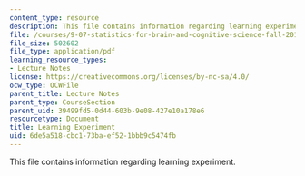 ```yaml
---
content_type: resource
description: This file contains information regarding learning experiment.
file: /courses/9-07-statistics-for-brain-and-cognitive-science-fall-2016/6de5a518cbc173baef521bbb9c5474fb_MIT9_07F16_lec4_Learning.pdf
file_size: 502602
file_type: application/pdf
learning_resource_types:
- Lecture Notes
license: https://creativecommons.org/licenses/by-nc-sa/4.0/
ocw_type: OCWFile
parent_title: Lecture Notes
parent_type: CourseSection
parent_uid: 39499fd5-0d44-603b-9e08-427e10a178e6
resourcetype: Document
title: Learning Experiment
uid: 6de5a518-cbc1-73ba-ef52-1bbb9c5474fb
---
```

This file contains information regarding learning experiment.
